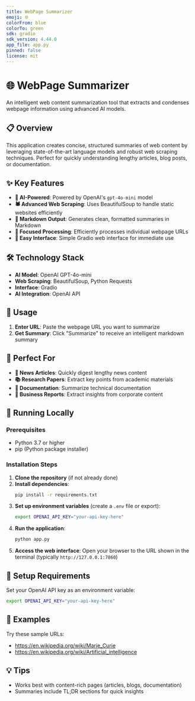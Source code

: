 ```yaml
---
title: WebPage Summarizer
emoji: 🌐
colorFrom: blue
colorTo: green
sdk: gradio
sdk_version: 4.44.0
app_file: app.py
pinned: false
license: mit
---
```


# 🌐 WebPage Summarizer

An intelligent web content summarization tool that extracts and condenses webpage information using advanced AI models.

## 📋 Overview

This application creates concise, structured summaries of web content by leveraging state-of-the-art language models and robust web scraping techniques. Perfect for quickly understanding lengthy articles, blog posts, or documentation.

## ✨ Key Features

- **🤖 AI-Powered**: Powered by OpenAI's `gpt-4o-mini` model
- **🕷️ Advanced Web Scraping**: Uses BeautifulSoup to handle static websites efficiently
- **📝 Markdown Output**: Generates clean, formatted summaries in Markdown
- **🎯 Focused Processing**: Efficiently processes individual webpage URLs
- **🚀 Easy Interface**: Simple Gradio web interface for immediate use

## 🛠️ Technology Stack

- **AI Model**: OpenAI GPT-4o-mini
- **Web Scraping**: BeautifulSoup, Python Requests  
- **Interface**: Gradio
- **AI Integration**: OpenAI API

## 🚀 Usage

1. **Enter URL**: Paste the webpage URL you want to summarize
2. **Get Summary**: Click "Summarize" to receive an intelligent markdown summary

## 🎯 Perfect For

- **📰 News Articles**: Quickly digest lengthy news content
- **📚 Research Papers**: Extract key points from academic materials
- **📖 Documentation**: Summarize technical documentation
- **💼 Business Reports**: Extract insights from corporate content

## 🚀 Running Locally

### Prerequisites
- Python 3.7 or higher
- pip (Python package installer)

### Installation Steps
1. **Clone the repository** (if not already done)
2. **Install dependencies**:
   ```bash
   pip install -r requirements.txt
   ```
3. **Set up environment variables** (create a `.env` file or export):
   ```bash
   export OPENAI_API_KEY="your-api-key-here"
   ```
4. **Run the application**:
   ```bash
   python app.py
   ```
5. **Access the web interface**: Open your browser to the URL shown in the terminal (typically `http://127.0.0.1:7860`)

## 🔧 Setup Requirements

Set your OpenAI API key as an environment variable:
```bash
export OPENAI_API_KEY="your-api-key-here"
```

## 📝 Examples

Try these sample URLs:
- https://en.wikipedia.org/wiki/Marie_Curie
- https://en.wikipedia.org/wiki/Artificial_intelligence

## 💡 Tips

- Works best with content-rich pages (articles, blogs, documentation)
- Summaries include TL;DR sections for quick insights


